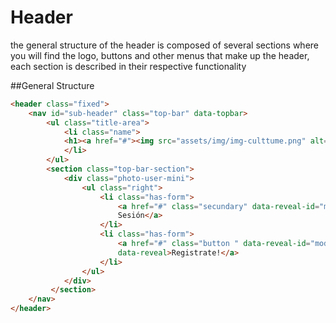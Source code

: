 Header
=============

the general structure of the header is composed of several sections where you will find the logo, buttons and other menus that make up the header, each section is described in their respective functionality

##General Structure

```html
<header class="fixed">
    <nav id="sub-header" class="top-bar" data-topbar>
		<ul class="title-area">
		    <li class="name">
		    <h1><a href="#"><img src="assets/img/img-culttume.png" alt="Culttu.me"></a></h1>
		    </li>
		</ul>
		<section class="top-bar-section">
			<div class="photo-user-mini">
			    <ul class="right">
                    <li class="has-form">
                        <a href="#" class="secundary" data-reveal-id="modal-login" data-reveal>Iniciar
                        Sesión</a>
					</li>
					<li class="has-form">
					    <a href="#" class="button " data-reveal-id="modal-register"
					    data-reveal>Registrate!</a>
					</li>
			    </ul>
			</div>
		 </section>
	</nav>
</header>
```

